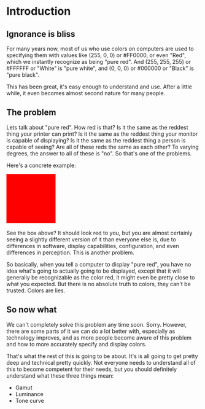 # Introduction

## Ignorance is bliss

For many years now, most of us who use colors on computers are used to specifying them with values like (255, 0, 0) or #FF0000, or even "Red", which we instantly recognize as being "pure red". And (255, 255, 255) or #FFFFFF or "White" is "pure white", and (0, 0, 0) or #000000 or "Black" is "pure black".

This has been great, it's easy enough to understand and use. After a little while, it even becomes almost second nature for many people.

## The problem

Lets talk about "pure red". How red is that? Is it the same as the reddest thing your printer can print? Is it the same as the reddest thing your monitor is capable of displaying? Is it the same as the reddest thing a person is capable of seeing? Are all of these reds the same as each other? To varying degrees, the answer to all of these is "no". So that's one of the problems.

Here's a concrete example:

![Red](/images/red.png)

See the box above? It should look red to you, but you are almost certainly seeing a slightly different version of it than everyone else is, due to differences in software, display capabilities, configuration, and even differences in perception. This is another problem.

So basically, when you tell a computer to display "pure red", you have no idea what's going to actually going to be displayed, except that it will generally be recognizable as the color red, it might even be pretty close to what you expected. But there is no absolute truth to colors, they can't be trusted. Colors are lies.

## So now what

We can't completely solve this problem any time soon. Sorry. However, there are some parts of it we can do a lot better with, especially as technology improves, and as more people become aware of this problem and how to more accurately specify and display colors.

That's what the rest of this is going to be about. It's is all going to get pretty deep and technical pretty quickly. Not everyone needs to understand all of this to become competent for their needs, but you should definitely understand what these three things mean:

* Gamut
* Luminance
* Tone curve

